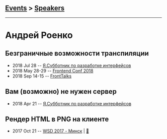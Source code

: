 ## [Events](../README.md) > [Speakers](../speakers.md)
---

# Андрей Роенко

## Безграничные возможности транспиляции
- 2018 Jul 28 -- [Я.Субботник по разработке интерфейсов](https://events.yandex.ru/lib/talks/5920/)    
- 2018 May 28-29 -- [Frontend Conf 2018](https://www.youtube.com/watch?v=VLKZtHo4Gi8)    
- 2018 Sep 14-15 -- [FrontTalks](https://events.yandex.ru/lib/talks/6356/)    
## Вам (возможно) не нужен сервер
- 2018 Apr 21 -- [Я.Субботник по разработке интерфейсов](https://events.yandex.ru/lib/talks/5743/)    
## Рендер HTML в PNG на клиенте
- 2017 Oct 21 -- [WSD 2017 - Минск](https://www.youtube.com/watch?v=K51466UUUFY)  | [:notebook:](https://wsd.events/2017/10/21/pres/html-to-png/)  
